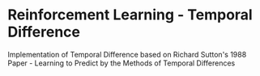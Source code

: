 # Reinforcement Learning - Temporal Difference
Implementation of Temporal Difference based on Richard Sutton's 1988 Paper - Learning to Predict by the Methods of Temporal Differences

